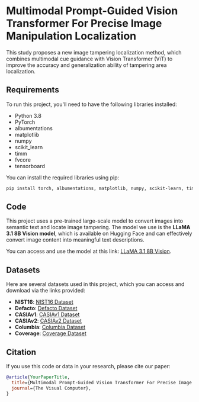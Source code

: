 # Multimodal Prompt-Guided Vision Transformer For Precise Image Manipulation Localization
This study proposes a new image tampering localization method, which combines multimodal cue guidance with Vision Transformer (ViT) to improve the accuracy and generalization ability of tampering area localization.
## Requirements
To run this project, you'll need to have the following libraries installed:
- Python 3.8
- PyTorch
- albumentations
- matplotlib
- numpy
- scikit_learn
- timm
- fvcore
- tensorboard

You can install the required libraries using pip:
```bash
pip install torch, albumentations, matplotlib, numpy, scikit-learn, timm, fvcore, tensorboard
```
## Code

This project uses a pre-trained large-scale model to convert images into semantic text and locate image tampering. The model we use is the **LLaMA 3.1 8B Vision model**, which is available on Hugging Face and can effectively convert image content into meaningful text descriptions.

You can access and use the model at this link: [LLaMA 3.1 8B Vision](https://huggingface.co/qresearch/llama-3.1-8B-vision-378).

## Datasets

Here are several datasets used in this project, which you can access and download via the links provided:

- **NIST16**: [NIST16 Dataset](https://mig.nist.gov/MFC/PubData/Resources.html)
- **Defacto**: [Defacto Dataset](https://defactodataset.github.io/)
- **CASIAv1**: [CASIAv1 Dataset](https://www.kaggle.com/datasets/sophatvathana/casia-dataset?select=CASIA1)
- **CASIAv2**: [CASIAv2 Dataset](https://www.kaggle.com/datasets/sophatvathana/casia-dataset?select=CASIA2)
- **Columbia**: [Columbia Dataset](https://www.ee.columbia.edu/ln/dvmm/downloads/authsplcuncmp/)
- **Coverage**: [Coverage Dataset](https://stefan.winklerbros.net/Publications/icip2016b.pdf)

## Citation

If you use this code or data in your research, please cite our paper:

```bibtex
@article{YourPaperTitle,
  title={Multimodal Prompt-Guided Vision Transformer For Precise Image Manipulation Localization},
  journal={The Visual Computer},
}

